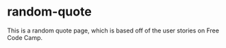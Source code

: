 # random-quote
This is a random quote page, which is based off of the user stories on Free Code Camp.
